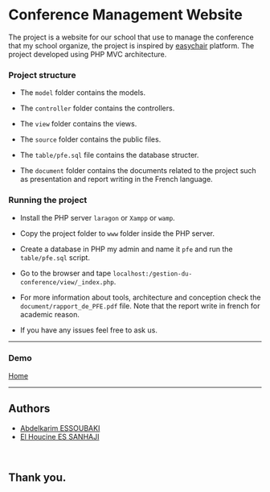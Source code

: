 # Conference Management Website


The project is a website for our school that use to manage the conference that my school organize, the project is inspired by [easychair](https://easychair.org/) platform. The project developed using PHP MVC architecture.


### Project structure

*  The ``model`` folder contains the models.

*  The ``controller`` folder contains the controllers.

*  The ``view`` folder contains the views.

*  The ``source`` folder contains the public files.

*  The ``table/pfe.sql`` file contains the database structer.

*  The ``document`` folder contains the documents related to the project such as presentation and report writing in the French language.


### Running the project

- Install the PHP server ``laragon`` or ``Xampp`` or ``wamp``.

- Copy the project folder to ``www`` folder inside the PHP server.

- Create a database in PHP my admin and name it ``pfe`` and run the ``table/pfe.sql`` script.

- Go to the browser and tape ``localhost:/gestion-du-conference/view/_index.php``.

- For more information about tools, architecture and conception check the ``document/rapport_de_PFE.pdf`` file. Note that the report write in french for academic reason. 

- If you have any issues feel free to ask us.

<hr>

### Demo

[Home](demo.JPG)

<hr>

## Authors
* [Abdelkarim ESSOUBAKI](https://www.linkedin.com/in/essoubaki-abdelkarim-299310142/)
* [El Houcine ES SANHAJI](https://github.com/essanhaji)

<br>

## Thank you.
